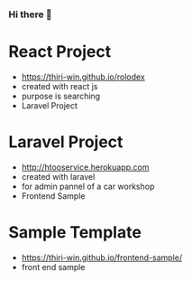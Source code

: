 ### Hi there 👋

# React Project

- https://thiri-win.github.io/rolodex
- created with react js
- purpose is searching
- Laravel Project

# Laravel Project
* http://htooservice.herokuapp.com
* created with laravel
* for admin pannel of a car workshop
* Frontend Sample

# Sample Template
* https://thiri-win.github.io/frontend-sample/
* front end sample

<!--
**thiri-win/thiri-win** is a ✨ _special_ ✨ repository because its `README.md` (this file) appears on your GitHub profile.

Here are some ideas to get you started:

- 🔭 I’m currently working on ...
- 🌱 I’m currently learning ...
- 👯 I’m looking to collaborate on ...
- 🤔 I’m looking for help with ...
- 💬 Ask me about ...
- 📫 How to reach me: ...
- 😄 Pronouns: ...
- ⚡ Fun fact: ...
-->
